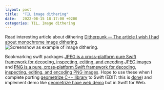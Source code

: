 ```yaml
---
layout: post
title:  "TIL image dithering"
date:   2022-08-15 18:17:00 +0200
categories: TIL, Image dithering
---
```

Read interesting article about dithering [Ditherpunk — The article I wish I had about monochrome image dithering](https://surma.dev/things/ditherpunk/).
![Screenshow as example of image dithering](https://surma.dev/assets/obradinn.fd0cc387.png "Screenshot of “Return of the Obra Dinn”.").

Bookmarking swift packages [JPEG is a cross-platform pure Swift framework for decoding, inspecting, editing, and encoding JPEG images](https://github.com/kelvin13/jpeg) and [PNG is a pure, cross-platform Swift framework for decoding, inspecting, editing, and encoding PNG images](https://github.com/kelvin13/swift-png). Hope to use these when I complete porting [geometrize C++ library](https://github.com/Tw1ddle/geometrize-lib) to Swift (EDIT: this is [done](https://github.com/valeriyvan/swift-geometrize)) and implement demo like [geometrize haxe web demo](https://www.samcodes.co.uk/project/geometrize-haxe-web/) but in Swift for Web.
